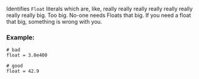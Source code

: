 Identifies `Float` literals which are, like, really really really
really really really really really big. Too big. No-one needs Floats
that big. If you need a float that big, something is wrong with you.

### Example:

    # bad
    float = 3.0e400

    # good
    float = 42.9